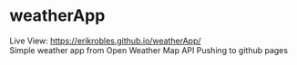 # weatherApp
Live View: https://erikrobles.github.io/weatherApp/
<br>
Simple weather app from Open Weather Map API
Pushing to github pages
